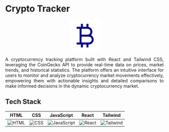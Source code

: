 # Crypto Tracker
<div align="center">
<img src="src/assets/logo.svg" alt="" width="100" height="auto"/>
</div>
<p align="justify">A cryptocurrency tracking platform built with React and Tailwind CSS, leveraging the CoinGecko API to provide real-time data on prices, market trends, and historical statistics. The platform offers an intuitive interface for users to monitor and analyze cryptocurrency market movements effectively, empowering them with actionable insights and detailed comparisons to make informed decisions in the dynamic cryptocurrency market.</p>
<h2 align="left">Tech Stack</h2>

| HTML  | CSS  | JavaScript  | React  | Tailwind  |
|-------|------|-------------|--------|-------|
| <img src="https://cdn.worldvectorlogo.com/logos/html-1.svg" alt="HTML" width="65"/> | <img src="https://cdn.worldvectorlogo.com/logos/css-3.svg" alt="CSS" width="65"/> | <img src="https://upload.wikimedia.org/wikipedia/commons/6/6a/JavaScript-logo.png" alt="JavaScript" width="65"/> | <img src="https://cdn.worldvectorlogo.com/logos/react-1.svg" alt="React" width="65"/> | <img src="https://cdn.worldvectorlogo.com/logos/tailwindcss.svg" alt="Tailwind" width="65"/> |

